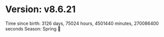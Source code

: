 # Version: v8.6.21
Time since birth: 3126 days, 75024 hours, 4501440 minutes, 270086400 seconds
Season: Spring 🌸
